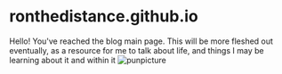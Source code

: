 # ronthedistance.github.io


Hello! You've reached the blog main page.
This will be more fleshed out eventually, as a resource for me to talk about life, and things I may be learning about it and within it
![punpicture](https://user-images.githubusercontent.com/20525440/64902529-5ea9ce00-d65d-11e9-8431-14f74b7c0e47.jpg)
